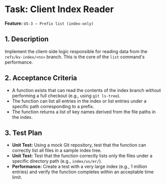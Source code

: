 # Task: Client Index Reader

**Feature:** `US-3 — Prefix list (index-only)`

## 1. Description

Implement the client-side logic responsible for reading data from the `refs/kv-index/<ns>` branch. This is the core of the `list` command's performance.

## 2. Acceptance Criteria

- A function exists that can read the contents of the index branch without performing a full checkout (e.g., using `git ls-tree`).
- The function can list all entries in the index or list entries under a specific path corresponding to a prefix.
- The function returns a list of key names derived from the file paths in the index.

## 3. Test Plan

- **Unit Test:** Using a mock Git repository, test that the function can correctly list all files in a sample index tree.
- **Unit Test:** Test that the function correctly lists only the files under a specific directory path (e.g., `index/us/er/`).
- **Performance:** Create a test with a very large index (e.g., 1 million entries) and verify the function completes within an acceptable time limit.
